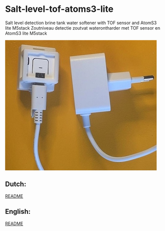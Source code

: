 # Salt-level-tof-atoms3-lite
   Salt level detection brine tank water softener with TOF sensor and AtomS3 lite M5stack
   Zoutniveau detectie zoutvat waterontharder met TOF sensor en AtomS3 lite M5stack

![Example](/README/M5stack_AtomS3_TOF.jpg)

 ## Dutch:
[README](/README/R_NL.md)

## English:
[README](/README/R_EN.md)
